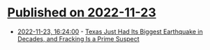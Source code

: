 # [Published on 2022-11-23](index.md)

* [2022-11-23, 16:24:00](https://soylentnews.org/article.pl?sid=22/11/23/136226&from=rss) - [Texas Just Had Its Biggest Earthquake in Decades, and Fracking Is a Prime Suspect](https://soylentnews.org/article.pl?sid=22/11/23/136226&from=rss)
